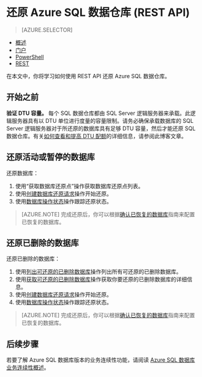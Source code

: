 <properties
   pageTitle="还原 Azure SQL 数据仓库 (REST API) | Azure"
   description="用于还原 SQL 数据仓库的 REST API 任务。"
   services="sql-data-warehouse"
   documentationCenter="NA"
   authors="sonyama"
   manager="barbkess"
   editor=""/>  


<tags
   ms.service="sql-data-warehouse"
   ms.date="06/28/2016"
   wacn.date="08/22/2016"/>


# 还原 Azure SQL 数据仓库 (REST API)

> [AZURE.SELECTOR]
- [概述][]
- [门户][]
- [PowerShell][]
- [REST][]

在本文中，你将学习如何使用 REST API 还原 Azure SQL 数据仓库。

## 开始之前

**验证 DTU 容量。** 每个 SQL 数据仓库都由 SQL Server 逻辑服务器来承载。此逻辑服务器具有以 DTU 单位进行度量的容量限制。请务必确保承载数据库的 SQL Server 逻辑服务器对于所还原的数据库具有足够 DTU 容量，然后才能还原 SQL 数据仓库。有关[如何查看和提高 DTU 配额][]的详细信息，请参阅此博客文章。

## 还原活动或暂停的数据库

还原数据库：

1. 使用“获取数据库还原点”操作获取数据库还原点列表。
2. 使用[创建数据库还原请求][]操作开始还原。
3. 使用[数据库操作状态][]操作跟踪还原状态。

>[AZURE.NOTE] 完成还原后，你可以根据[确认已恢复的数据库][]指南来配置已恢复的数据库。

## 还原已删除的数据库

还原已删除的数据库：

1.	使用[列出可还原的已删除数据库][]操作列出所有可还原的已删除数据库。
2.	使用[获取可还原的已删除数据库][]操作获取你要还原的已删除数据库的详细信息。
3.	使用[创建数据库还原请求][]操作开始还原。
4.	使用[数据库操作状态][]操作跟踪还原状态。

>[AZURE.NOTE] 完成还原后，你可以根据[确认已恢复的数据库][]指南来配置已恢复的数据库。


## 后续步骤
若要了解 Azure SQL 数据库版本的业务连续性功能，请阅读 [Azure SQL 数据库业务连续性概述][]。

<!--Image references-->


<!--Article references-->
[Azure SQL 数据库业务连续性概述]: /documentation/articles/sql-database-business-continuity/
[确认已恢复的数据库]: /documentation/articles/sql-database-recovered-finalize/
[How to install and configure Azure PowerShell]: /documentation/articles/powershell-install-configure/
[概述]: /documentation/articles/sql-data-warehouse-restore-database-overview/
[门户]: /documentation/articles/sql-data-warehouse-restore-database-portal/
[PowerShell]: /documentation/articles/sql-data-warehouse-restore-database-powershell/
[REST]: /documentation/articles/sql-data-warehouse-restore-database-rest-api/

<!--MSDN references-->
[创建数据库还原请求]: https://msdn.microsoft.com/zh-cn/library/azure/dn509571.aspx
[数据库操作状态]: https://msdn.microsoft.com/zh-cn/library/azure/dn720371.aspx
[获取可还原的已删除数据库]: https://msdn.microsoft.com/zh-cn/library/azure/dn509574.aspx
[列出可还原的已删除数据库]: https://msdn.microsoft.com/zh-cn/library/azure/dn509562.aspx
[Restore-AzureRmSqlDatabase]: https://msdn.microsoft.com/zh-cn/library/mt693390.aspx


<!--Blog references-->
[如何查看和提高 DTU 配额]: https://azure.microsoft.com/blog/azure-limits-quotas-increase-requests/

<!--Other Web references-->

[Azure Portal]: https://portal.azure.cn/
[Microsoft Web Platform Installer]: https://aka.ms/webpi-azps

<!---HONumber=Mooncake_0815_2016-->